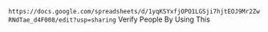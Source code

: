 ```https://docs.google.com/spreadsheets/d/1yqKSYxfjOPO1LGSji7hjtEOJ9Mr2ZwRNdTae_d4F008/edit?usp=sharing```
Verify People By Using This
